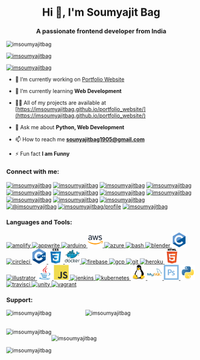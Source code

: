 <h1 align="center">Hi 👋, I'm Soumyajit Bag</h1>
<h3 align="center">A passionate frontend developer from India</h3>

<p align="left"> <img src="https://komarev.com/ghpvc/?username=imsoumyajitbag&label=Profile%20views&color=0e75b6&style=flat" alt="imsoumyajitbag" /> </p>

<p align="left"> <a href="https://github.com/ryo-ma/github-profile-trophy"><img src="https://github-profile-trophy.vercel.app/?username=imsoumyajitbag" alt="imsoumyajitbag" /></a> </p>

<p align="left"> <a href="https://twitter.com/imsoumyajitbag" target="blank"><img src="https://img.shields.io/twitter/follow/imsoumyajitbag?logo=twitter&style=for-the-badge" alt="imsoumyajitbag" /></a> </p>

- 🔭 I’m currently working on [Portfolio Website](https://imsoumyajitbag.github.io/portfolio_website/)

- 🌱 I’m currently learning **Web Development**

- 👨‍💻 All of my projects are available at [https://imsoumyajitbag.github.io/portfolio_website/](https://imsoumyajitbag.github.io/portfolio_website/)

- 💬 Ask me about **Python, Web Development**

- 📫 How to reach me **sounyajitbag1905@gmail.com**

- ⚡ Fun fact **I am Funny**

<h3 align="left">Connect with me:</h3>
<p align="left">
<a href="https://codepen.io/imsoumyajitbag" target="blank"><img align="center" src="https://raw.githubusercontent.com/rahuldkjain/github-profile-readme-generator/master/src/images/icons/Social/codepen.svg" alt="imsoumyajitbag" height="30" width="40" /></a>
<a href="https://twitter.com/imsoumyajitbag" target="blank"><img align="center" src="https://raw.githubusercontent.com/rahuldkjain/github-profile-readme-generator/master/src/images/icons/Social/twitter.svg" alt="imsoumyajitbag" height="30" width="40" /></a>
<a href="https://linkedin.com/in/imsoumyajitbag" target="blank"><img align="center" src="https://raw.githubusercontent.com/rahuldkjain/github-profile-readme-generator/master/src/images/icons/Social/linked-in-alt.svg" alt="imsoumyajitbag" height="30" width="40" /></a>
<a href="https://stackoverflow.com/users/imsoumyajitbag" target="blank"><img align="center" src="https://raw.githubusercontent.com/rahuldkjain/github-profile-readme-generator/master/src/images/icons/Social/stack-overflow.svg" alt="imsoumyajitbag" height="30" width="40" /></a>
<a href="https://kaggle.com/imsoumyajitbag" target="blank"><img align="center" src="https://raw.githubusercontent.com/rahuldkjain/github-profile-readme-generator/master/src/images/icons/Social/kaggle.svg" alt="imsoumyajitbag" height="30" width="40" /></a>
<a href="https://fb.com/imsoumyajitbag" target="blank"><img align="center" src="https://raw.githubusercontent.com/rahuldkjain/github-profile-readme-generator/master/src/images/icons/Social/facebook.svg" alt="imsoumyajitbag" height="30" width="40" /></a>
<a href="https://instagram.com/imsoumyajitbag" target="blank"><img align="center" src="https://raw.githubusercontent.com/rahuldkjain/github-profile-readme-generator/master/src/images/icons/Social/instagram.svg" alt="imsoumyajitbag" height="30" width="40" /></a>
<a href="https://www.codechef.com/users/imsoumyajitbag" target="blank"><img align="center" src="https://cdn.jsdelivr.net/npm/simple-icons@3.1.0/icons/codechef.svg" alt="imsoumyajitbag" height="30" width="40" /></a>
<a href="https://www.hackerrank.com/imsoumyajitbag" target="blank"><img align="center" src="https://raw.githubusercontent.com/rahuldkjain/github-profile-readme-generator/master/src/images/icons/Social/hackerrank.svg" alt="imsoumyajitbag" height="30" width="40" /></a>
<a href="https://codeforces.com/profile/imsoumyajitbag" target="blank"><img align="center" src="https://raw.githubusercontent.com/rahuldkjain/github-profile-readme-generator/master/src/images/icons/Social/codeforces.svg" alt="imsoumyajitbag" height="30" width="40" /></a>
<a href="https://www.leetcode.com/imsoumyajitbag" target="blank"><img align="center" src="https://raw.githubusercontent.com/rahuldkjain/github-profile-readme-generator/master/src/images/icons/Social/leet-code.svg" alt="imsoumyajitbag" height="30" width="40" /></a>
<a href="https://www.hackerearth.com/@imsoumyajitbag" target="blank"><img align="center" src="https://raw.githubusercontent.com/rahuldkjain/github-profile-readme-generator/master/src/images/icons/Social/hackerearth.svg" alt="@imsoumyajitbag" height="30" width="40" /></a>
<a href="https://auth.geeksforgeeks.org/user/imsoumyajitbag/profile" target="blank"><img align="center" src="https://raw.githubusercontent.com/rahuldkjain/github-profile-readme-generator/master/src/images/icons/Social/geeks-for-geeks.svg" alt="imsoumyajitbag/profile" height="30" width="40" /></a>
<a href="https://www.topcoder.com/members/imsoumyajitbag" target="blank"><img align="center" src="https://raw.githubusercontent.com/rahuldkjain/github-profile-readme-generator/master/src/images/icons/Social/topcoder.svg" alt="imsoumyajitbag" height="30" width="40" /></a>
</p>

<h3 align="left">Languages and Tools:</h3>
<p align="left"> <a href="https://aws.amazon.com/amplify/" target="_blank" rel="noreferrer"> <img src="https://docs.amplify.aws/assets/logo-dark.svg" alt="amplify" width="40" height="40"/> </a> <a href="https://appwrite.io" target="_blank" rel="noreferrer"> <img src="https://www.vectorlogo.zone/logos/appwriteio/appwriteio-icon.svg" alt="appwrite" width="40" height="40"/> </a> <a href="https://www.arduino.cc/" target="_blank" rel="noreferrer"> <img src="https://cdn.worldvectorlogo.com/logos/arduino-1.svg" alt="arduino" width="40" height="40"/> </a> <a href="https://aws.amazon.com" target="_blank" rel="noreferrer"> <img src="https://raw.githubusercontent.com/devicons/devicon/master/icons/amazonwebservices/amazonwebservices-original-wordmark.svg" alt="aws" width="40" height="40"/> </a> <a href="https://azure.microsoft.com/en-in/" target="_blank" rel="noreferrer"> <img src="https://www.vectorlogo.zone/logos/microsoft_azure/microsoft_azure-icon.svg" alt="azure" width="40" height="40"/> </a> <a href="https://www.gnu.org/software/bash/" target="_blank" rel="noreferrer"> <img src="https://www.vectorlogo.zone/logos/gnu_bash/gnu_bash-icon.svg" alt="bash" width="40" height="40"/> </a> <a href="https://www.blender.org/" target="_blank" rel="noreferrer"> <img src="https://download.blender.org/branding/community/blender_community_badge_white.svg" alt="blender" width="40" height="40"/> </a> <a href="https://www.cprogramming.com/" target="_blank" rel="noreferrer"> <img src="https://raw.githubusercontent.com/devicons/devicon/master/icons/c/c-original.svg" alt="c" width="40" height="40"/> </a> <a href="https://circleci.com" target="_blank" rel="noreferrer"> <img src="https://www.vectorlogo.zone/logos/circleci/circleci-icon.svg" alt="circleci" width="40" height="40"/> </a> <a href="https://www.w3schools.com/cpp/" target="_blank" rel="noreferrer"> <img src="https://raw.githubusercontent.com/devicons/devicon/master/icons/cplusplus/cplusplus-original.svg" alt="cplusplus" width="40" height="40"/> </a> <a href="https://www.w3schools.com/css/" target="_blank" rel="noreferrer"> <img src="https://raw.githubusercontent.com/devicons/devicon/master/icons/css3/css3-original-wordmark.svg" alt="css3" width="40" height="40"/> </a> <a href="https://www.docker.com/" target="_blank" rel="noreferrer"> <img src="https://raw.githubusercontent.com/devicons/devicon/master/icons/docker/docker-original-wordmark.svg" alt="docker" width="40" height="40"/> </a> <a href="https://firebase.google.com/" target="_blank" rel="noreferrer"> <img src="https://www.vectorlogo.zone/logos/firebase/firebase-icon.svg" alt="firebase" width="40" height="40"/> </a> <a href="https://cloud.google.com" target="_blank" rel="noreferrer"> <img src="https://www.vectorlogo.zone/logos/google_cloud/google_cloud-icon.svg" alt="gcp" width="40" height="40"/> </a> <a href="https://git-scm.com/" target="_blank" rel="noreferrer"> <img src="https://www.vectorlogo.zone/logos/git-scm/git-scm-icon.svg" alt="git" width="40" height="40"/> </a> <a href="https://heroku.com" target="_blank" rel="noreferrer"> <img src="https://www.vectorlogo.zone/logos/heroku/heroku-icon.svg" alt="heroku" width="40" height="40"/> </a> <a href="https://www.w3.org/html/" target="_blank" rel="noreferrer"> <img src="https://raw.githubusercontent.com/devicons/devicon/master/icons/html5/html5-original-wordmark.svg" alt="html5" width="40" height="40"/> </a> <a href="https://www.adobe.com/in/products/illustrator.html" target="_blank" rel="noreferrer"> <img src="https://www.vectorlogo.zone/logos/adobe_illustrator/adobe_illustrator-icon.svg" alt="illustrator" width="40" height="40"/> </a> <a href="https://www.java.com" target="_blank" rel="noreferrer"> <img src="https://raw.githubusercontent.com/devicons/devicon/master/icons/java/java-original.svg" alt="java" width="40" height="40"/> </a> <a href="https://developer.mozilla.org/en-US/docs/Web/JavaScript" target="_blank" rel="noreferrer"> <img src="https://raw.githubusercontent.com/devicons/devicon/master/icons/javascript/javascript-original.svg" alt="javascript" width="40" height="40"/> </a> <a href="https://www.jenkins.io" target="_blank" rel="noreferrer"> <img src="https://www.vectorlogo.zone/logos/jenkins/jenkins-icon.svg" alt="jenkins" width="40" height="40"/> </a> <a href="https://kubernetes.io" target="_blank" rel="noreferrer"> <img src="https://www.vectorlogo.zone/logos/kubernetes/kubernetes-icon.svg" alt="kubernetes" width="40" height="40"/> </a> <a href="https://www.linux.org/" target="_blank" rel="noreferrer"> <img src="https://raw.githubusercontent.com/devicons/devicon/master/icons/linux/linux-original.svg" alt="linux" width="40" height="40"/> </a> <a href="https://www.mysql.com/" target="_blank" rel="noreferrer"> <img src="https://raw.githubusercontent.com/devicons/devicon/master/icons/mysql/mysql-original-wordmark.svg" alt="mysql" width="40" height="40"/> </a> <a href="https://www.photoshop.com/en" target="_blank" rel="noreferrer"> <img src="https://raw.githubusercontent.com/devicons/devicon/master/icons/photoshop/photoshop-line.svg" alt="photoshop" width="40" height="40"/> </a> <a href="https://www.python.org" target="_blank" rel="noreferrer"> <img src="https://raw.githubusercontent.com/devicons/devicon/master/icons/python/python-original.svg" alt="python" width="40" height="40"/> </a> <a href="https://travis-ci.org" target="_blank" rel="noreferrer"> <img src="https://www.vectorlogo.zone/logos/travis-ci/travis-ci-icon.svg" alt="travisci" width="40" height="40"/> </a> <a href="https://unity.com/" target="_blank" rel="noreferrer"> <img src="https://www.vectorlogo.zone/logos/unity3d/unity3d-icon.svg" alt="unity" width="40" height="40"/> </a> <a href="https://www.vagrantup.com/" target="_blank" rel="noreferrer"> <img src="https://www.vectorlogo.zone/logos/vagrantup/vagrantup-icon.svg" alt="vagrant" width="40" height="40"/> </a> </p>

<h3 align="left">Support:</h3>
<p><a href="https://www.buymeacoffee.com/imsoumyajitbag"> <img align="left" src="https://cdn.buymeacoffee.com/buttons/v2/default-yellow.png" height="50" width="210" alt="imsoumyajitbag" /></a><a href="https://ko-fi.com/imsoumyajitbag"> <img align="left" src="https://cdn.ko-fi.com/cdn/kofi3.png?v=3" height="50" width="210" alt="imsoumyajitbag" /></a></p><br><br>

<p><img align="left" src="https://github-readme-stats.vercel.app/api/top-langs?username=imsoumyajitbag&show_icons=true&locale=en&layout=compact" alt="imsoumyajitbag" /></p>

<p>&nbsp;<img align="center" src="https://github-readme-stats.vercel.app/api?username=imsoumyajitbag&show_icons=true&locale=en" alt="imsoumyajitbag" /></p>

<p><img align="center" src="https://github-readme-streak-stats.herokuapp.com/?user=imsoumyajitbag&" alt="imsoumyajitbag" /></p>
